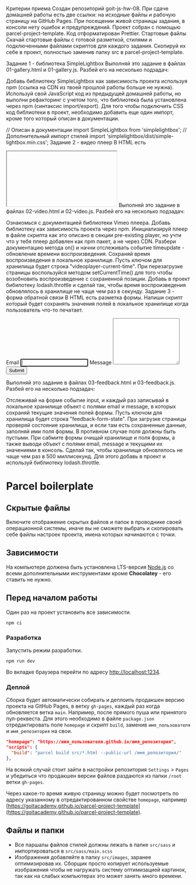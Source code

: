 Критерии приема Создан репозиторий goit-js-hw-08. При сдаче домашней работы есть две ссылки: на
исходные файлы и рабочую страницу на GitHub Pages. При посещении живой страницы задания, в консоли
нету ошибок и предупреждений. Проект собран с помощью parcel-project-template. Код отформатирован
Prettier. Стартовые файлы Скачай стартовые файлы с готовой разметкой, стилями и подключенными
файлами скриптов для каждого задания. Скопируй их себе в проект, полностью заменив папку src в
parcel-project-template.

Задание 1 - библиотека SimpleLightbox Выполняй это задание в файлах 01-gallery.html и 01-gallery.js.
Разбей его на несколько подзадач:

Добавь библиотеку SimpleLightbox как зависимость проекта используя npm (ссылка на CDN из твоей
прошлой работы больше не нужна). Используй свой JavaScript код из предыдущей домашней работы, но
выполни рефакторинг с учетом того, что библиотека была установлена через npm (синтаксис
import/export). Для того чтобы подключить CSS код библиотеки в проект, необходимо добавить еще один
импорт, кроме того который описан в документации.

// Описан в документации import SimpleLightbox from 'simplelightbox'; // Дополнительный импорт
стилей import 'simplelightbox/dist/simple-lightbox.min.css'; Задание 2 - видео плеер В HTML есть
<iframe> с видео для Vimeo плеера. Напиши скрипт который будет сохранять текущее время
воспроизведения видео в локальное хранилище и, при перезагрузке страницы, продолжать воспроизводить
видео с этого времени.

<iframe
  id="vimeo-player"
  src="https://player.vimeo.com/video/236203659"
  width="640"
  height="360"
  frameborder="0"
  allowfullscreen
  allow="autoplay; encrypted-media"
></iframe>
Выполняй это задание в файлах 02-video.html и 02-video.js. Разбей его на несколько подзадач:

Ознакомься с документацией библиотеки Vimeo плеера. Добавь библиотеку как зависимость проекта через
npm. Инициализируй плеер в файле скрипта как это описано в секции pre-existing player, но учти что у
тебя плеер добавлен как npm пакет, а не через CDN. Разбери документацию метода on() и начни
отслеживать событие timeupdate - обновление времени воспроизведения. Сохраняй время воспроизведения
в локальное хранилище. Пусть ключом для хранилища будет строка "videoplayer-current-time". При
перезагрузке страницы воспользуйся методом setCurrentTime() для того чтобы возобновить
воспроизведение с сохраненной позиции. Добавь в проект бибилотеку lodash.throttle и сделай так,
чтобы время воспроизведения обновлялось в хранилище не чаще чем раз в секунду. Задание 3 - форма
обратной связи В HTML есть разметка формы. Напиши скрипт который будет сохранять значения полей в
локальное хранилище когда пользователь что-то печатает.

<form class="feedback-form" autocomplete="off">
  <label>
    Email
    <input type="email" name="email" autofocus />
  </label>
  <label>
    Message
    <textarea name="message" rows="8"></textarea>
  </label>
  <button type="submit">Submit</button>
</form>
Выполняй это задание в файлах 03-feedback.html и 03-feedback.js. Разбей его на несколько подзадач:

Отслеживай на форме событие input, и каждый раз записывай в локальное хранилище объект с полями
email и message, в которых сохраняй текущие значения полей формы. Пусть ключом для хранилища будет
строка "feedback-form-state". При загрузке страницы проверяй состояние хранилища, и если там есть
сохраненные данные, заполняй ими поля формы. В противном случае поля должны быть пустыми. При
сабмите формы очищай хранилище и поля формы, а также выводи объект с полями email, message и
текущими их значениями в консоль. Сделай так, чтобы хранилище обновлялось не чаще чем раз в 500
миллисекунд. Для этого добавь в проект и используй библиотеку lodash.throttle.

# Parcel boilerplate

## Скрытые файлы

Включите отображение скрытых файлов и папок в проводнике своей операционной системы, иначе вы не
сможете выбрать и скопировать себе файлы настроек проекта, имена которых начинаются с точки.

## Зависимости

На компьютере должена быть установлена LTS-версия [Node.js](https://nodejs.org/en/) со всеми
дополнительными инструментами кроме **Chocolatey** - его ставить не нужно.

## Перед началом работы

Один раз на проект установить все зависимости.

```shell
npm ci
```

### Разработка

Запустить режим разработки.

```shell
npm run dev
```

Во вкладке браузера перейти по адресу [http://localhost:1234](http://localhost:1234).

### Деплой

Сборка будет автоматически собирать и деплоить продакшен версию проекта на GitHub Pages, в ветку
`gh-pages`, каждый раз когда обновляется ветка `main`. Например, после прямого пуша или принятого
пул-реквеста. Для этого необходимо в файле `package.json` отредактировать поле `homepage` и скрипт
`build`, заменив `имя_пользователя` и `имя_репозитория` на свои.

```json
"homepage": "https://имя_пользователя.github.io/имя_репозитория",
"scripts": {
  "build": "parcel build src/*.html --public-url /имя_репозитория/"
},
```

На всякий случай стоит зайти в настройки репозитория `Settings` > `Pages` и убедиться что продакшен
версии файлов раздаются из папки `/root` ветки `gh-pages`.

Через какое-то время живую страницу можно будет посмотреть по адресу указанному в отредактированном
свойстве `homepage`, например
[https://goitacademy.github.io/parcel-project-template](https://goitacademy.github.io/parcel-project-template).

## Файлы и папки

- Все паршалы файлов стилей должны лежать в папке `src/sass` и импортироваться в
  `src/sass/main.scss`
- Изображения добавляйте в папку `src/images`, заранее оптимизировав их. Сборщик просто копирует
  используемые изображения чтобы не нагружать систему оптимизацией картинок, так как на слабых
  компьютерах это может занять много времени.
